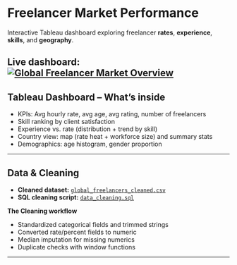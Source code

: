 
# Freelancer Market Performance

Interactive Tableau dashboard exploring freelancer **rates**, **experience**, **skills**, and **geography**.

**Live dashboard:** <div class='tableauPlaceholder' id='viz1758512269625' style='position: relative'><noscript><a href='#'><img alt='Global Freelancer Market Overview ' src='https:&#47;&#47;public.tableau.com&#47;static&#47;images&#47;gl&#47;global_freelancers_project&#47;GlobalFreelancerMarketOverview&#47;1_rss.png' style='border: none' /></a></noscript><object class='tableauViz'  style='display:none;'><param name='host_url' value='https%3A%2F%2Fpublic.tableau.com%2F' /> <param name='embed_code_version' value='3' /> <param name='site_root' value='' /><param name='name' value='global_freelancers_project&#47;GlobalFreelancerMarketOverview' /><param name='tabs' value='no' /><param name='toolbar' value='yes' /><param name='static_image' value='https:&#47;&#47;public.tableau.com&#47;static&#47;images&#47;gl&#47;global_freelancers_project&#47;GlobalFreelancerMarketOverview&#47;1.png' /> <param name='animate_transition' value='yes' /><param name='display_static_image' value='yes' /><param name='display_spinner' value='yes' /><param name='display_overlay' value='yes' /><param name='display_count' value='yes' /><param name='language' value='zh-TW' /><param name='filter' value='publish=yes' /></object></div> <script type='text/javascript'> var divElement = document.getElementById('viz1758512269625'); var vizElement = divElement.getElementsByTagName('object')[0]; if ( divElement.offsetWidth > 800 ) { vizElement.style.minWidth='1500px';vizElement.style.maxWidth='1600px';vizElement.style.width='100%';vizElement.style.minHeight='877px';vizElement.style.maxHeight='977px';vizElement.style.height=(divElement.offsetWidth*0.75)+'px';} else if ( divElement.offsetWidth > 500 ) { vizElement.style.minWidth='1500px';vizElement.style.maxWidth='1600px';vizElement.style.width='100%';vizElement.style.minHeight='877px';vizElement.style.maxHeight='977px';vizElement.style.height=(divElement.offsetWidth*0.75)+'px';} else { vizElement.style.width='100%';vizElement.style.height='2227px';} var scriptElement = document.createElement('script'); scriptElement.src = 'https://public.tableau.com/javascripts/api/viz_v1.js'; vizElement.parentNode.insertBefore(scriptElement, vizElement);                </script>
---

## Tableau Dashboard – What’s inside
- KPIs: Avg hourly rate, avg age, avg rating, number of freelancers
- Skill ranking by client satisfaction
- Experience vs. rate (distribution + trend by skill)
- Country view: map (rate heat + workforce size) and summary stats
- Demographics: age histogram, gender proportion

---

## Data & Cleaning
  
- **Cleaned dataset:** [`global_freelancers_cleaned.csv`](global_freelancers_cleaned.csv)  
- **SQL cleaning script:** [`data_cleaning.sql`](data_cleaning.sql)

**The Cleaning workflow**
- Standardized categorical fields and trimmed strings
- Converted rate/percent fields to numeric
- Median imputation for missing numerics
- Duplicate checks with window functions


---



